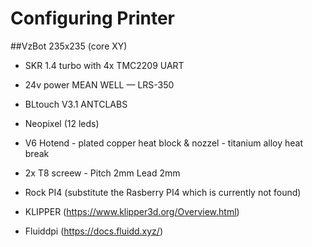 # Configuring Printer

##VzBot 235x235 (core XY)

- SKR 1.4 turbo with 4x TMC2209 UART
- 24v power MEAN WELL — LRS-350
- BLtouch V3.1 ANTCLABS
- Neopixel (12 leds)
- V6 Hotend - plated copper heat block & nozzel - titanium alloy heat break 
- 2x T8 screew - Pitch 2mm Lead 2mm

- Rock PI4 (substitute the Rasberry PI4 which is currently not found)

- KLIPPER (https://www.klipper3d.org/Overview.html)
- Fluiddpi (https://docs.fluidd.xyz/)
